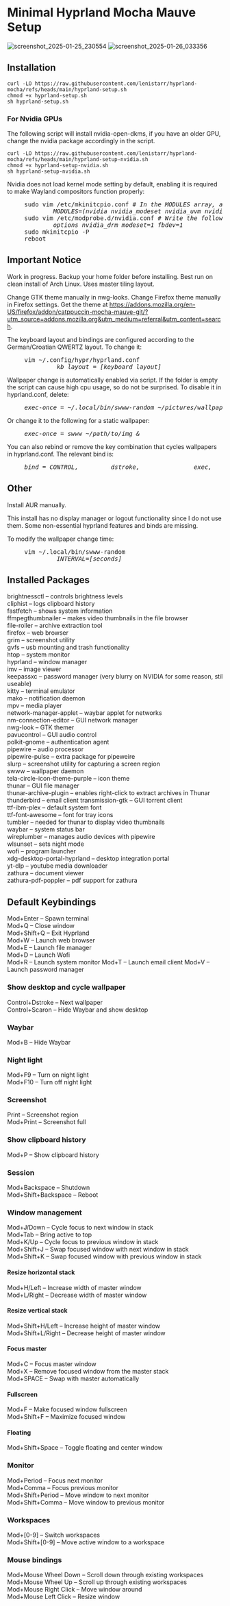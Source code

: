 # Minimal Hyprland Mocha Mauve Setup
![screenshot_2025-01-25_230554](https://github.com/user-attachments/assets/5795174c-0954-41e8-839e-b3b48ff0d6bb) ![screenshot_2025-01-26_033356](https://github.com/user-attachments/assets/5b9003d1-9b0d-424a-a77e-90400656f4f2)

## Installation
```
curl -LO https://raw.githubusercontent.com/lenistarr/hyprland-mocha/refs/heads/main/hyprland-setup.sh
chmod +x hyprland-setup.sh
sh hyprland-setup.sh
```
### For Nvidia GPUs
The following script will install nvidia-open-dkms, if you have an older GPU, change the nvidia package accordingly in the script. 
```
curl -LO https://raw.githubusercontent.com/lenistarr/hyprland-mocha/refs/heads/main/hyprland-setup-nvidia.sh
chmod +x hyprland-setup-nvidia.sh
sh hyprland-setup-nvidia.sh
```
Nvidia does not load kernel mode setting by default, enabling it is required to make Wayland compositors function properly:
<dl><dd>
<pre>
sudo vim /etc/mkinitcpio.conf <i># In the MODULES array, add the following module names:
        MODULES=(nvidia nvidia_modeset nvidia_uvm nvidia_drm)</i>
sudo vim /etc/modprobe.d/nvidia.conf # <i>Write the following:
        options nvidia_drm modeset=1 fbdev=1</i>
sudo mkinitcpio -P
reboot
</pre>
</dd></dl>

## Important Notice
Work in progress. Backup your home folder before installing. Best run on clean install of Arch Linux. Uses master tiling layout. 

Change GTK theme manually in nwg-looks. Change Firefox theme manually in Firefox settings. Get the theme at https://addons.mozilla.org/en-US/firefox/addon/catppuccin-mocha-mauve-git/?utm_source=addons.mozilla.org&utm_medium=referral&utm_content=search.

The keyboard layout and bindings are configured according to the German/Croatian QWERTZ layout. To change it:
<dl><dd>
<pre>
vim ~/.config/hypr/hyprland.conf
         <i>kb_layout = [keyboard layout]</i>
</pre>
</dd></dl>
        
Wallpaper change is automatically enabled via script. If the folder is empty the script can cause high cpu usage, so do not be surprised. To disable it in hyprland.conf, delete:
<dl><dd>
<pre>
<i>exec-once = ~/.local/bin/swww-random ~/pictures/wallpapers &</i>
</pre>
</dd></dl>

Or change it to the following for a static wallpaper:
<dl><dd>
<pre>
<i>exec-once = swww ~/path/to/img &</i>
</pre>
</dd></dl>

You can also rebind or remove the key combination that cycles wallpapers in hyprland.conf. The relevant bind is:
<dl><dd>
<pre>
<i>bind = CONTROL,         dstroke,               exec,                   ~/.local/bin/swww-next-wallpaper</i>
</pre>
</dd></dl>

## Other 
Install AUR manually.

This install has no display manager or logout functionality since I do not use them. Some non-essential hyprland features and binds are missing. 

To modify the wallpaper change time:
<dl><dd>
<pre>
vim ~/.local/bin/swww-random
         <i>INTERVAL=[seconds]</i>
</pre>
</dd></dl>

## Installed Packages
brightnessctl – controls brightness levels  
cliphist – logs clipboard history  
fastfetch – shows system information  
ffmpegthumbnailer – makes video thumbnails in the file browser  
file-roller – archive extraction tool  
firefox – web browser  
grim – screenshot utility  
gvfs – usb mounting and trash functionality  
htop – system monitor  
hyprland – window manager  
imv – image viewer  
keepassxc – password manager (very blurry on NVIDIA for some reason, stil useable)  
kitty – terminal emulator  
mako – notification daemon  
mpv – media player  
network-manager-applet – waybar applet for networks  
nm-connection-editor – GUI network manager  
nwg-look – GTK themer  
pavucontrol – GUI audio control  
polkit-gnome – authentication agent  
pipewire – audio processor  
pipewire-pulse – extra package for pipeweire  
slurp – screenshot utility for capturing a screen region  
swww – wallpaper daemon  
tela-circle-icon-theme-purple – icon theme  
thunar – GUI file manager  
thunar-archive-plugin – enables right-click to extract archives in Thunar  
thunderbird – email client
transmission-gtk – GUI torrent client  
ttf-ibm-plex – default system font  
ttf-font-awesome – font for tray icons  
tumbler – needed for thunar to display video thumbnails  
waybar – system status bar  
wireplumber – manages audio devices with pipewire  
wlsunset – sets night mode  
wofi – program launcher  
xdg-desktop-portal-hyprland – desktop integration portal  
yt-dlp – youtube media downloader  
zathura – document viewer  
zathura-pdf-poppler – pdf support for zathura

## Default Keybindings
Mod+Enter – Spawn terminal  
Mod+Q – Close window  
Mod+Shift+Q – Exit Hyprland  
Mod+W – Launch web browser  
Mod+E – Launch file manager  
Mod+D – Launch Wofi  
Mod+R – Launch system monitor
Mod+T – Launch email client
Mod+V – Launch password manager

### Show desktop and cycle wallpaper
Control+Dstroke – Next wallpaper  
Control+Scaron – Hide Waybar and show desktop

### Waybar
Mod+B – Hide Waybar

### Night light
Mod+F9 – Turn on night light  
Mod+F10 – Turn off night light

### Screenshot
Print – Screenshot region  
Mod+Print – Screenshot full

### Show clipboard history
Mod+P – Show clipboard history

### Session
Mod+Backspace – Shutdown  
Mod+Shift+Backspace – Reboot 

### Window management
Mod+J/Down – Cycle focus to next window in stack  
Mod+Tab – Bring active to top  
Mod+K/Up – Cycle focus to previous window in stack  
Mod+Shift+J – Swap focused window with next window in stack  
Mod+Shift+K – Swap focused window with previous window in stack

#### Resize horizontal stack
Mod+H/Left – Increase width of master window  
Mod+L/Right – Decrease width of master window

#### Resize vertical stack
Mod+Shift+H/Left – Increase height of master window  
Mod+Shift+L/Right – Decrease height of master window

#### Focus master
Mod+C – Focus master window  
Mod+X – Remove focused window from the master stack  
Mod+SPACE – Swap with master automatically

#### Fullscreen
Mod+F – Make focused window fullscreen  
Mod+Shift+F – Maximize focused window

#### Floating
Mod+Shift+Space – Toggle floating and center window

### Monitor
Mod+Period – Focus next monitor  
Mod+Comma – Focus previous monitor  
Mod+Shift+Period – Move window to next monitor  
Mod+Shift+Comma – Move window to previous monitor

### Workspaces
Mod+[0-9] – Switch workspaces  
Mod+Shift+[0-9] – Move active window to a workspace

### Mouse bindings
Mod+Mouse Wheel Down – Scroll down through existing workspaces  
Mod+Mouse Wheel Up – Scroll up through existing workspaces  
Mod+Mouse Right Click – Move window around  
Mod+Mouse Left Click – Resize window
